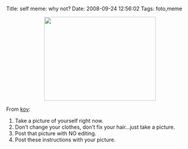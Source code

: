 Title: self meme: why not?
Date: 2008-09-24 12:56:02
Tags: foto,meme

<p align="center"><a href="http://damog.net/old/axiombox/2008/09/memeself.jpg"><img class="aligncenter size-medium wp-image-660" title="memeself" src="http://damog.net/old/axiombox/2008/09/memeself-300x225.jpg" alt="" width="300" height="225" /></a></p>

From <a href="http://blog.kov.eti.br/?p=39">kov</a>:

1. Take a picture of yourself right now.
2. Don’t change your clothes, don’t fix your hair…just take a picture.
3. Post that picture with NO editing.
4. Post these instructions with your picture.